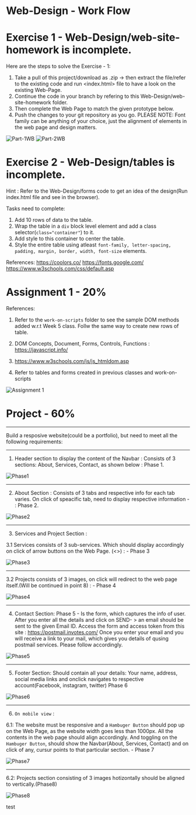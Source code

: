 # Web-Design - Work Flow

# Exercise 1 - Web-Design/web-site-homework is incomplete. 

Here are the steps to solve the Exercise - 1:
1. Take a pull of this project/download as .zip -> then extract the file/refer to the existing code and run <index.html> file to have a look on the existing Web-Page. 
2. Continue the code in your branch by refering to this Web-Design/web-site-homework folder.
3. Then complete the Web Page to match the given prototype below.
4. Push the changes to your git repository as you go.
PLEASE NOTE: Font family can be anything of your choice, just the alignment of elements in the web page and design matters.

![Part-1WB](https://user-images.githubusercontent.com/47200942/156081124-17503190-7981-4f8a-93e7-3fcca2ebb218.png)
![Part-2WB](https://user-images.githubusercontent.com/47200942/156081133-c7ee81fa-ec7a-4499-b0c3-71bb7814715a.png)

# Exercise 2 - Web-Design/tables is incomplete. 

Hint : Refer to the Web-Design/forms code to get an idea of the design(Run index.html file and see in the browser).

Tasks need to complete: 
1. Add 10 rows of data to the table.
2. Wrap the table in a `div` block level element and add a class selector(`class="container"`) to it.
3. Add style to this container to center the table.
4. Style the entire table using atleast `font-family, letter-spacing, padding, margin, border, width, font-size` elements.

References: https://coolors.co/
https://fonts.google.com/
https://www.w3schools.com/css/default.asp


# Assignment 1 - 20% 

References: 
1. Refer to the `work-on-scripts` folder to see the sample DOM methods added w.r.t Week 5 class. Follw the same way to create new rows of table.

2.  DOM Concepts, Document, Forms, Controls, Functions : https://javascript.info/ 

3. https://www.w3schools.com/js/js_htmldom.asp

4. Refer to tables and forms created in previous classes and work-on-scripts 


 ![Assignment 1](https://user-images.githubusercontent.com/47200942/158083354-30f863ee-f9f5-4b1f-ac2c-5bb1057904dd.png)

# Project - 60% 
-----------------------------------------------------------------------------------------------------------------------------------------------------------------------
Build a resposive website(could be a portfolio), but need to meet all the following requirements:

-----------------------------------------------------------------------------------------------------------------------------------------------------------------------

1. Header section to display the content of the Navbar : Consists of 3 sections: About, Services, Contact, as shown below : Phase 1. 

![Phase1](https://user-images.githubusercontent.com/47200942/160257671-503d18ef-025f-4c6b-9570-da4d0fdbdf97.jpg)

-----------------------------------------------------------------------------------------------------------------------------------------------------------------------
2. About Section : Consists of 3 tabs and respective info for each tab varies. On click of speacific tab, need to display respective information - : Phase 2. 

![Phase2](https://user-images.githubusercontent.com/47200942/160257842-bd1984c9-2502-4609-8619-26553635a45d.jpg)

-----------------------------------------------------------------------------------------------------------------------------------------------------------------------

3. Services and Project Section : 

3.1 Services consists of 3 sub-services. Which should display accordingly on click of arrow buttons on the Web Page. (<>) : - Phase 3

![Phase3](https://user-images.githubusercontent.com/47200942/160257715-9d4b0b61-74d4-478c-a59c-8bb156fe6cb0.jpg)

-----------------------------------------------------------------------------------------------------------------------------------------------------------------------
3.2  Projects consists of 3 images, on click will redirect to the web page itself.(Will be continued in point 8) : - Phase 4

![Phase4](https://user-images.githubusercontent.com/47200942/160257835-13f888ab-2e91-4ef1-b8cb-462b2c10acf4.jpg)

-----------------------------------------------------------------------------------------------------------------------------------------------------------------------
4. Contact Section: Phase 5 -  Is the form, which captures the info of user. 
After you enter all the details and click on SEND- > an email should be sent to the given Email ID.
Access the form and access token from this site : https://postmail.invotes.com/
Once you enter your email and you will receive a link to your mail, which gives you details of qusing postmail services. Please follow accordingly.

![Phase5](https://user-images.githubusercontent.com/47200942/160257828-6362aea9-9988-4f64-9fb7-6b00d060e92d.jpg)

-----------------------------------------------------------------------------------------------------------------------------------------------------------------------
5. Footer Section: Should contain all your details: Your name, address, social media links and onclick navigates to respective account(Facebook, instagram, twitter) Phase 6

![Phase6](https://user-images.githubusercontent.com/47200942/160257857-d6239506-07e2-4e1c-8841-983e4a867023.jpg)

-----------------------------------------------------------------------------------------------------------------------------------------------------------------------
6. `On mobile view` : 

6.1: The website must be responsive and a `Hambuger Button` should pop up on the Web Page, as the website width goes less than 1000px. All the contents in the web page should align accordingly. And toggling on the `Hambuger Button`, should show the Navbar(About, Services, Contact) and on click of any, cursur points to that particular section. - Phase 7

![Phase7](https://user-images.githubusercontent.com/47200942/160257738-aafc2bbf-a863-466d-8e58-d96ada8ab576.jpg)

-----------------------------------------------------------------------------------------------------------------------------------------------------------------------
6.2: Projects section consisting of 3 images hotizontally should be aligned to vertically.(Phase8)

![Phase8](https://user-images.githubusercontent.com/47200942/160257773-3c2dcc2a-6522-419c-ac89-5acfc0950e0d.jpg)


test
